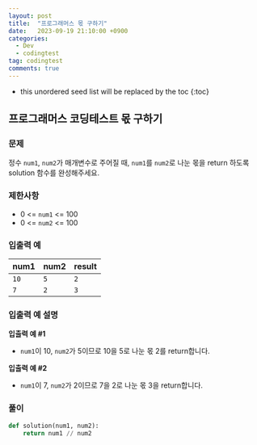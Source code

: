 ```yaml
---
layout: post
title:  "프로그래머스 몫 구하기"
date:   2023-09-19 21:10:00 +0900
categories:
  - Dev
  - codingtest
tag: codingtest
comments: true
---
```


* this unordered seed list will be replaced by the toc
{:toc}

## 프로그래머스 코딩테스트 몫 구하기

### 문제

정수 `num1`, `num2`가 매개변수로 주어질 때, `num1`를 `num2`로 나눈 몫을 return 하도록 solution 함수를 완성해주세요.

### 제한사항

- 0 <= `num1` <= 100
- 0 <= `num2` <= 100

### 입출력 예

| num1 | num2 |	result |
| --- | --- | --- |
| `10` | `5` |	`2` |
| `7` | `2` |	`3` |

### 입출력 예 설명

**입출력 예 #1**
- `num1`이 10, `num2`가 5이므로 10을 5로 나눈 몫 2를 return합니다.

**입출력 예 #2**
- `num1`이 7, `num2`가 2이므로 7을 2로 나눈 몫 3을 return합니다.

### 풀이

```py
def solution(num1, num2):
    return num1 // num2
```